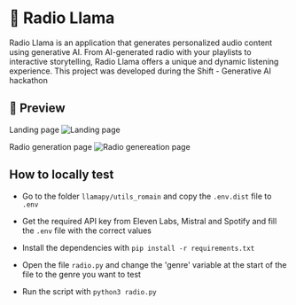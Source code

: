 # 🦙 Radio Llama

Radio Llama is an application that generates personalized audio content using generative AI. From AI-generated radio with your playlists to interactive storytelling, Radio Llama offers a unique and dynamic listening experience. This project was developed during the Shift - Generative AI hackathon
 
## 📸 Preview

Landing page
![Landing page](https://github.com/Anox-Leo/radio_llama/blob/main/images/landing_page.png)

Radio generation page
![Radio genereation page](https://github.com/Anox-Leo/radio_llama/blob/main/images/radio_generation_page.png)

## How to locally test

- Go to the folder `llamapy/utils_romain` and copy the `.env.dist` file to `.env`

- Get the required API key from Eleven Labs, Mistral and Spotify and fill the `.env` file with the correct values

- Install the dependencies with `pip install -r requirements.txt`

- Open the file `radio.py` and change the 'genre' variable at the start of the file to the genre you want to test

- Run the script with `python3 radio.py`
